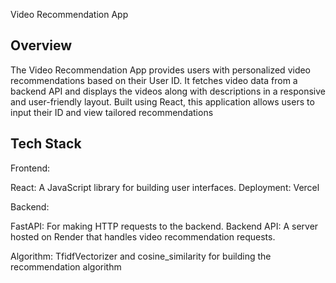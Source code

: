 Video Recommendation App

Overview
--------
The Video Recommendation App provides users with personalized video recommendations based on their User ID. It fetches video data from a backend API and displays the videos along with descriptions in a responsive and user-friendly layout. Built using React, this application allows users to input their ID and view tailored recommendations


Tech Stack
------------
Frontend:

React: A JavaScript library for building user interfaces.
Deployment: Vercel

Backend:

FastAPI: For making HTTP requests to the backend.
Backend API: A server hosted on Render that handles video recommendation requests.

Algorithm:
TfidfVectorizer and cosine_similarity for building the recommendation algorithm

